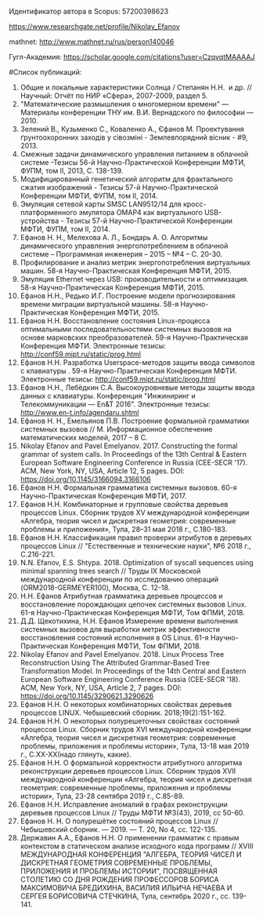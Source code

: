 Идентификатор автора в Scopus: 57200398623

https://www.researchgate.net/profile/Nikolay_Efanov

mathnet: http://www.mathnet.ru/rus/person140046

Гугл-Академия: https://scholar.google.com/citations?user=CzqvqtMAAAAJ

#Список публикаций:
1. Общие и локальные характеристики Солнца / Степанян Н.Н.  и др. //Научный: Отчёт по НИР «Сфера», 2007-2009, раздел 5.
2. "Математические размышления о многомерном времени" — Материалы конференции ТНУ им. В.И. Вернадского по философии — 2010.
3. Зелений В., Кузьменко С., Коваленко А., Єфанов М. Проектування ґрунтоохоронних заходів у сівозміні - Землевпорядний вісник - #9, 2013.  
4. Смежные задачи динамического управления питанием в облачной системе -Тезисы 56-й Научно-Практической Конференции МФТИ, ФУПМ, том II, 2013, C. 138-139.
5. Модифицированный генетический алгоритм для фрактального сжатия изображений - Тезисы 57-й Научно-Практической Конференции МФТИ, ФУПМ, том II, 2014.
6. Эмуляция сетевой карты SMSC LAN9512/14 для кросс-платформенного эмулятора OMAP4 как виртуального USB-устройства - Тезисы 57-й Научно-Практической Конференции МФТИ, ФУПМ, том II, 2014.
7. Ефанов Н. Н., Мелехова А. Л., Бондарь А. О. Алгоритмы динамического управления энергопотреблением в облачной системе – Программная инженерия – 2015 – №4 –  С. 20-30.
8. Профилирование и анализ метрик энергопотребления виртуальных машин. 58-я Научно-Практическая Конференция МФТИ, 2015.
9. Эмуляция Ethernet через USB: производительности и оптимизация. 58-я Научно-Практическая Конференция МФТИ, 2015.
10. Ефанов Н.Н., Редько И.Г. Построение модели прогнозирования времени миграции виртуальной машины. 58-я Научно-Практическая Конференция МФТИ, 2015.
11. Ефанов Н.Н. Восстановление состояния Linux-процесса оптимальными последовательностями системных вызовов на основе марковских преобразователей. 59-я Научно-Практическая Конференция МФТИ. Электронные тезисы: http://conf59.mipt.ru/static/prog.html
12. Ефанов Н.Н. Разработка Userspace-методов защиты ввода символов с клавиатуры . 59-я Научно-Практическая Конференция МФТИ. Электронные тезисы: http://conf59.mipt.ru/static/prog.html
13. Ефанов Н.Н., Лебёдкин С.А. Высокоуровневые методы защиты ввода данных с клавиатуры. Конференция "Инжиниринг и Телекоммуникации — En&T 2016". Электронные тезисы: http://www.en-t.info/agendaru.shtml
14. Ефанов Н. Н., Емельянов П.В. Построение формальной грамматики системных вызовов  // М. Информационное обеспечение математических моделей, 2017 – 8 С.
15. Nikolay Efanov and Pavel Emelyanov. 2017. Constructing the formal grammar of system calls. In Proceedings of the 13th Central & Eastern European Software Engineering Conference in Russia (CEE-SECR '17). ACM, New York, NY, USA, Article 12, 5 pages. DOI: https://doi.org/10.1145/3166094.3166106
16. Ефанов Н.Н. Формальная грамматика системных вызовов. 60-я Научно-Практическая Конференция МФТИ, 2017.
17. Ефанов Н.Н. Комбинаторные и групповые свойства деревьев процессов Linux. Сборник трудов XV международной конференции «Алгебра, теория чисел и дискретная геометрия: современные проблемы и приложения», Тула, 28–31 мая 2018 г., C.180-183.
18. Ефанов Н.Н. Классификация правил проверки атрибутов в деревьях процессов Linux // "Естественные и технические науки", №6 2018 г., C.216-221.
19. N.N. Efanov, E.S. Shtypa. 2018. Optimization of syscall sequences using minimal spanning trees search // Труды IX Московской международной конференции по исследованию операций (ORM2018-GERMEYER100), Москва, С. 12-18.
20. Н.Н. Ефанов Атрибутная грамматика деревьев процессов и восстановление порождающих цепочек системных вызовов Linux. 61-я Научно-Практическая Конференция МФТИ, Том ФПМИ, 2018.
21. Д.Д. Щекотихина, Н.Н. Ефанов Измерение времени выполнения системных вызовов для выработки метрик эффективности восстановления состояний исполнения в OS Linux. 61-я Научно-Практическая Конференция МФТИ, Том ФПМИ, 2018.
22. Nikolay Efanov and Pavel Emelyanov. 2018. Linux Process Tree Reconstruction Using The Attributed Grammar-Based Tree Transformation Model. In Proceedings of the 14th Central and Eastern European Software Engineering Conference Russia (CEE-SECR '18). ACM, New York, NY, USA, Article 2, 7 pages. DOI: https://doi.org/10.1145/3290621.3290626
23. Ефанов Н.Н. О некоторых комбинаторных свойствах деревьев процессов LINUX.  Чебышевский сборник. 2018;19(2):151-162.
24. Ефанов Н.Н. О некоторых полурешеточных свойствах состояний процессов Linux. Сборник трудов XVI международной конференции «Алгебра, теория чисел и дискретная геометрия: современные проблемы, приложения и проблемы истории», Тула, 13-18 мая 2019 г., C.XX-XX(надо глянуть, какие).
25. Ефанов Н.Н. О формальной корректности атрибутного алгоритма реконструкции деревьев процессов Linux. Сборник трудов XVII международной конференции «Алгебра, теория чисел и дискретная геометрия: современные проблемы, приложения и проблемы истории», Тула, 23-28 сентября 2019 г., C.85-89.
26. Ефанов Н.Н. Исправление аномалий в графах реконструкции деревьев процессов Linux // Труды МФТИ №3(43), 2019, сс 50-60.
27. Ефанов Н. Н. О полурешётке состояний процессов Linux // Чебышевский сборник. — 2019. — Т. 20, No 4, cc. 122-135.
28. Державин А.А., Ефанов Н.Н. О применении грамматик с правым контекстом в статическом анализе исходного кода программ // XVIII МЕЖДУНАРОДНАЯ КОНФЕРЕНЦИЯ "АЛГЕБРА, ТЕОРИЯ ЧИСЕЛ И ДИСКРЕТНАЯ ГЕОМЕТРИЯ СОВРЕМЕННЫЕ ПРОБЛЕМЫ, ПРИЛОЖЕНИЯ И ПРОБЛЕМЫ ИСТОРИИ", ПОСВЯЩЕННАЯ СТОЛЕТИЮ СО ДНЯ РОЖДЕНИЯ ПРОФЕССОРОВ
БОРИСА МАКСИМОВИЧА БРЕДИХИНА, ВАСИЛИЯ ИЛЬИЧА НЕЧАЕВА И СЕРГЕЯ БОРИСОВИЧА СТЕЧКИНА, Тула, сентябрь 2020 г., cc. 139-141.
